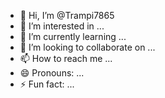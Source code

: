 - 👋 Hi, I’m @Trampi7865
- 👀 I’m interested in ...
- 🌱 I’m currently learning ...
- 💞️ I’m looking to collaborate on ...
- 📫 How to reach me ...
- 😄 Pronouns: ...
- ⚡ Fun fact: ...

<!---
Trampi7865/Trampi7865 is a ✨ special ✨ repository because its `README.md` (this file) appears on your GitHub profile.
You can click the Preview link to take a look at your changes.
---malware spyware

